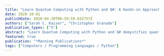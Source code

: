 ```yaml
---
title: "Learn Quantum Computing with Python and Q#: A Hands-on Approach"
date: 2020-10-01
publishDate: 2020-04-30T00:59:59.832757Z
authors: ["Sarah C. Kaiser", "Christopher Granade"]
publication_types: ["5"]
abstract: "Learn Quantum Computing with Python and Q# demystifies quantum computing. Using Python and the new quantum programming language Q#, you'll learn QC fundamentals as you apply quantum programming techniques to real-world examples including cryptography and chemical analysis. Learn Quantum Computing with Python and Q# builds your understanding of quantum computers, using Microsoft's Quantum Development Kit to abstract away the mathematical complexities. You'll learn QC basics as you create your own quantum simulator in Python, then move on to using the QDK and the new Q# language for writing and running algorithms very different to those found in classical computing. Purchase of the print book includes a free eBook in PDF, Kindle, and ePub formats from Manning Publications."
featured: true
publication: "*Manning Publications*"
tags: ["Computers / Programming Languages / Python"]
---
```



